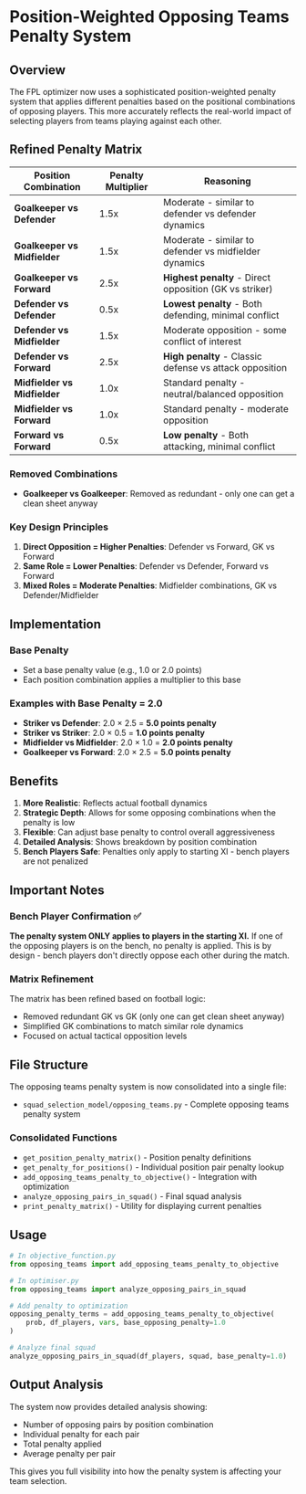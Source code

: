 # Position-Weighted Opposing Teams Penalty System

## Overview
The FPL optimizer now uses a sophisticated position-weighted penalty system that applies different penalties based on the positional combinations of opposing players. This more accurately reflects the real-world impact of selecting players from teams playing against each other.

## Refined Penalty Matrix

| Position Combination | Penalty Multiplier | Reasoning |
|---------------------|-------------------|-----------|
| **Goalkeeper vs Defender** | 1.5x | Moderate - similar to defender vs defender dynamics |
| **Goalkeeper vs Midfielder** | 1.5x | Moderate - similar to defender vs midfielder dynamics |
| **Goalkeeper vs Forward** | 2.5x | **Highest penalty** - Direct opposition (GK vs striker) |
| **Defender vs Defender** | 0.5x | **Lowest penalty** - Both defending, minimal conflict |
| **Defender vs Midfielder** | 1.5x | Moderate opposition - some conflict of interest |
| **Defender vs Forward** | 2.5x | **High penalty** - Classic defense vs attack opposition |
| **Midfielder vs Midfielder** | 1.0x | Standard penalty - neutral/balanced opposition |
| **Midfielder vs Forward** | 1.0x | Standard penalty - moderate opposition |
| **Forward vs Forward** | 0.5x | **Low penalty** - Both attacking, minimal conflict |

### Removed Combinations
- **Goalkeeper vs Goalkeeper**: Removed as redundant - only one can get a clean sheet anyway

### Key Design Principles
1. **Direct Opposition = Higher Penalties**: Defender vs Forward, GK vs Forward
2. **Same Role = Lower Penalties**: Defender vs Defender, Forward vs Forward  
3. **Mixed Roles = Moderate Penalties**: Midfielder combinations, GK vs Defender/Midfielder

## Implementation

### Base Penalty
- Set a base penalty value (e.g., 1.0 or 2.0 points)
- Each position combination applies a multiplier to this base

### Examples with Base Penalty = 2.0
- **Striker vs Defender**: 2.0 × 2.5 = **5.0 points penalty**
- **Striker vs Striker**: 2.0 × 0.5 = **1.0 points penalty**
- **Midfielder vs Midfielder**: 2.0 × 1.0 = **2.0 points penalty**
- **Goalkeeper vs Forward**: 2.0 × 2.5 = **5.0 points penalty**

## Benefits

1. **More Realistic**: Reflects actual football dynamics
2. **Strategic Depth**: Allows for some opposing combinations when the penalty is low
3. **Flexible**: Can adjust base penalty to control overall aggressiveness
4. **Detailed Analysis**: Shows breakdown by position combination
5. **Bench Players Safe**: Penalties only apply to starting XI - bench players are not penalized

## Important Notes

### Bench Player Confirmation ✅
**The penalty system ONLY applies to players in the starting XI.** If one of the opposing players is on the bench, no penalty is applied. This is by design - bench players don't directly oppose each other during the match.

### Matrix Refinement
The matrix has been refined based on football logic:
- Removed redundant GK vs GK (only one can get clean sheet anyway)
- Simplified GK combinations to match similar role dynamics
- Focused on actual tactical opposition levels

## File Structure

The opposing teams penalty system is now consolidated into a single file:
- `squad_selection_model/opposing_teams.py` - Complete opposing teams penalty system

### Consolidated Functions
- `get_position_penalty_matrix()` - Position penalty definitions
- `get_penalty_for_positions()` - Individual position pair penalty lookup
- `add_opposing_teams_penalty_to_objective()` - Integration with optimization
- `analyze_opposing_pairs_in_squad()` - Final squad analysis
- `print_penalty_matrix()` - Utility for displaying current penalties

## Usage

```python
# In objective_function.py
from opposing_teams import add_opposing_teams_penalty_to_objective

# In optimiser.py  
from opposing_teams import analyze_opposing_pairs_in_squad

# Add penalty to optimization
opposing_penalty_terms = add_opposing_teams_penalty_to_objective(
    prob, df_players, vars, base_opposing_penalty=1.0
)

# Analyze final squad
analyze_opposing_pairs_in_squad(df_players, squad, base_penalty=1.0)
```

## Output Analysis
The system now provides detailed analysis showing:
- Number of opposing pairs by position combination
- Individual penalty for each pair
- Total penalty applied
- Average penalty per pair

This gives you full visibility into how the penalty system is affecting your team selection.
